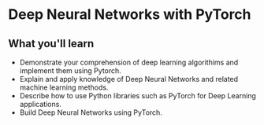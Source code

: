 # Deep Neural Networks with PyTorch

## What you'll learn

- Demonstrate your comprehension of deep learning algorithims and implement them using Pytorch. 
- Explain and apply knowledge of Deep Neural Networks and related machine learning methods.
- Describe how to use Python libraries such as PyTorch for Deep Learning applications.
- Build Deep Neural Networks using PyTorch.